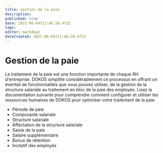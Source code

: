 ```yaml
---
title: Gestion de la paie
description: 
published: true
date: 2021-06-04T11:46:20.472Z
tags: 
editor: markdown
dateCreated: 2021-06-04T11:46:20.472Z
---
```


# Gestion de la paie

Le traitement de la paie est une fonction importante de chaque RH d'entreprise. DOKOS simplifie considérablement ce processus en offrant un éventail de fonctionnalités que vous pouvez utiliser, de la gestion de la structure salariale au traitement en bloc de la paie des employés. Lisez la documentation suivante pour comprendre comment configurer et utiliser les ressources humaines de DOKOS pour optimiser votre traitement de la paie.

- Période de paie
- Composante salariale
- Structure salariale
- Affectation de la structure salariale
- Saisie de la paie
- Salaire supplémentaire
- Bonus de rétention
- Incitatif des employés